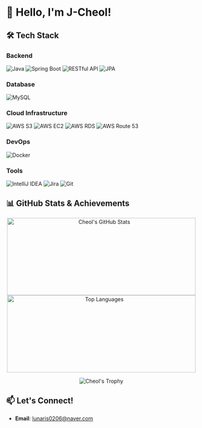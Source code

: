# 👋 Hello, I'm J-Cheol!

## 🛠️ Tech Stack

### **Backend**
![Java](https://img.shields.io/badge/Java-%23ED8B00.svg?style=flat&logo=java&logoColor=white)
![Spring Boot](https://img.shields.io/badge/Spring%20Boot-%236DB33F.svg?style=flat&logo=springboot&logoColor=white)
![RESTful API](https://img.shields.io/badge/RESTful%20API-%2300599C.svg?style=flat&logo=api&logoColor=white)
![JPA](https://img.shields.io/badge/JPA-%236D6E71.svg?style=flat&logo=hibernate&logoColor=white)

### **Database**
![MySQL](https://img.shields.io/badge/MySQL-%234479A1.svg?style=flat&logo=mysql&logoColor=white)

### **Cloud Infrastructure**
![AWS S3](https://img.shields.io/badge/AWS%20S3-%23FF9900.svg?style=flat&logo=amazons3&logoColor=white)
![AWS EC2](https://img.shields.io/badge/AWS%20EC2-%23FF9900.svg?style=flat&logo=amazonec2&logoColor=white)
![AWS RDS](https://img.shields.io/badge/AWS%20RDS-%23FF9900.svg?style=flat&logo=amazonrds&logoColor=white)
![AWS Route 53](https://img.shields.io/badge/AWS%20Route%2053-%23FF9900.svg?style=flat&logo=amazonroute53&logoColor=white)

[//]: # (![AWS Lambda]&#40;https://img.shields.io/badge/AWS%20Lambda-%23FF9900.svg?style=flat&logo=awslambda&logoColor=white&#41;)

### **DevOps**
![Docker](https://img.shields.io/badge/Docker-%232496ED.svg?style=flat&logo=docker&logoColor=white)

[//]: # (![CloudWatch]&#40;https://img.shields.io/badge/AWS%20CloudWatch-%23FF4F8B.svg?style=flat&logo=amazoncloudwatch&logoColor=white&#41;)

### **Tools**
![IntelliJ IDEA](https://img.shields.io/badge/IntelliJ%20IDEA-%23000000.svg?style=flat&logo=intellijidea&logoColor=white)
![Jira](https://img.shields.io/badge/Jira-%230A0FFF.svg?style=flat&logo=jira&logoColor=white)
![Git](https://img.shields.io/badge/Git-%23F05032.svg?style=flat&logo=git&logoColor=white)

## 📊 GitHub Stats & Achievements

<p align="center">
    <img src="https://github-readme-stats.vercel.app/api?username=J-Cheol&show_icons=true&theme=radical" 
         alt="Cheol's GitHub Stats" width="500" height="205" />
    <img src="https://github-readme-stats.vercel.app/api/top-langs/?username=J-Cheol&layout=compact&theme=radical" 
         alt="Top Languages" width="500" height="205" />
</p>

<p align="center" style="margin-top: 10px;">
    <img src="https://github-profile-trophy.vercel.app/?username=J-Cheol&theme=gruvbox&margin-w=15&margin-h=15" 
         alt="Cheol's Trophy" />
</p>

## 📫 Let's Connect!
- **Email**: [lunaris0206@naver.com](mailto:lunaris0206@naver.com)